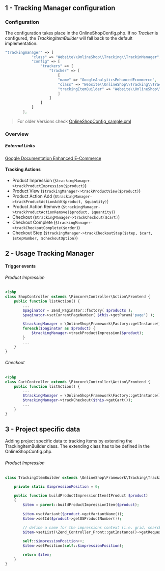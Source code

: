 ## 1 - Tracking Manager configuration

### Configuration

The configuration takes place in the OnlineShopConfig.php. If no _Tracker_ is configured, the _TrackingItemBuilder_ will fall back to the default implementation.
```php
"trackingmanager" => [
            "class" => "Website\\OnlineShop\\Tracking\\TrackinManager",
            "config" => [
                "trackers" => [
                    "tracker" => [
                        [
                        "name" => "GoogleAnalyticsEnhancedEcommerce",
                        "class" => "Website\\OnlineShop\\Tracking\\Tracker\\EnhancedEcommerce",
                        "trackingItemBuilder" => "Website\\OnlineShop\\Tracking\\TrackingItemBuilder"
                        ]
                    ]
                ]
            ]
        ],
```

> For older Versions check [OnlineShopConfig_sample.xml](/config/OnlineShopConfig_sample.xml)

### Overview

##### External Links
[Google Documentation Enhanced E-Commerce](https://developers.google.com/analytics/devguides/collection/analyticsjs/enhanced-ecommerce)

#### Tracking Actions

* Product Impression        (```$trackingManager->trackProductImpression($product)```)
* Product View              (```$trackingManager->trackProductView($product)```)
* Product Action Add        (```$trackingManager->trackProductActionAdd($product, $quantity)```)
* Product Action Remove     (```$trackingManager->trackProductActionRemove($product, $quantity)```)
* Checkout                  (```$trackingManager->trackCheckout($cart)```)
* Checkout Complete         (```$trackingManager->trackCheckoutComplete($order)```)
* Checkout Step             (```$trackingManager->trackCheckoutStep($step, $cart, $stepNumber, $checkoutOption)```)

## 2 - Usage Tracking Manager

#### Trigger events
###### _Product Impression_
```php
<?php
class ShopController extends \Pimcore\Controller\Action\Frontend {
    public function listAction() {
        ...
        $paginator = Zend_Paginator::factory( $products );
        $paginator->setCurrentPageNumber( $this->getParam('page') );

        $trackingManager = \OnlineShop\Framework\Factory::getInstance()->getTrackingManager();
        foreach($paginator as $product) {
            $trackingManager->trackProductImpression($product);
        }
        ...
    }
}

```

###### _Checkout_
```php
<?php
class CartController extends \Pimcore\Controller\Action\Frontend {
    public function listAction() {
        ...
        $trackingManager = \OnlineShop\Framework\Factory::getInstance()->getTrackingManager();
        $trackingManager->trackCheckout($this->getCart());
        ...
    }
}

```


## 3 - Project specific data

Adding project specific data to tracking items by extending the TrackingItemBuilder class. The extending class has to be defined in the OnlineShopConfig.php.

###### _Product Impression_

```php
class TrackingItemBuilder extends \OnlineShop\Framework\Tracking\TrackingItemBuilder {

    private static $impressionPosition = 0;
    
    public function buildProductImpressionItem(IProduct $product)
    {
        $item = parent::buildProductImpressionItem($product);
        
        $item->setVariant($product->getVariantName());
        $item->setId($product->getOSProductNumber());
        
        // define a name for the impressions context (i.e. grid, search, ... )
        $item->setList(\Zend_Controller_Front::getInstance()->getRequest()->getActionName());

        self::$impressionPosition++;
        $item->setPosition(self::$impressionPosition);

        return $item;
    }
}
```


